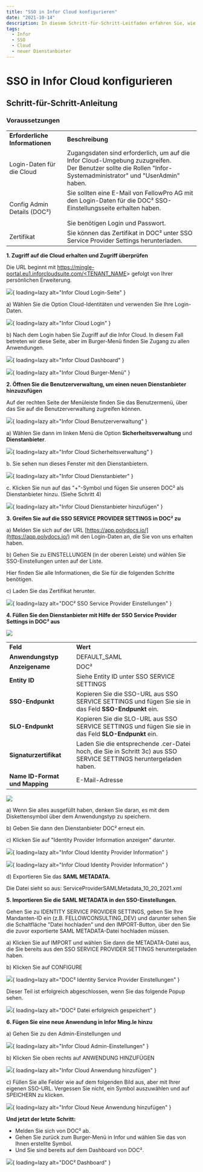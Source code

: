 ```yaml
---
title: "SSO in Infor Cloud konfigurieren"
date: "2021-10-14"
description: In diesem Schritt-für-Schritt-Leitfaden erfahren Sie, wie Sie SSO in Infor Cloud konfigurieren. Wir beginnen mit den Voraussetzungen, dem Zugriff auf die Cloud und der Überprüfung, um einen neuen Dienstanbieter hinzuzufügen.
tags:
  - Infor
  - SSO
  - Cloud
  - neuer Dienstanbieter
---
```


# SSO in Infor Cloud konfigurieren

## Schritt-für-Schritt-Anleitung

### **Voraussetzungen**

<table><tbody><tr><td><strong>Erforderliche Informationen</strong></td><td><strong>Beschreibung</strong></td></tr><tr><td>Login-Daten für die Cloud</td><td>Zugangsdaten sind erforderlich, um auf die Infor Cloud-Umgebung zuzugreifen.<br>Der Benutzer sollte die Rollen "Infor-Systemadministrator" und "UserAdmin" haben.</td></tr><tr><td>Config Admin Details (DOC²)</td><td>Sie sollten eine E-Mail von FellowPro AG mit den Login-Daten für die DOC² SSO-Einstellungsseite erhalten haben.<br><br>Sie benötigen Login und Passwort.<br></td></tr><tr><td>Zertifikat</td><td>Sie können das Zertifikat in DOC² unter SSO Service Provider Settings herunterladen.</td></tr></tbody></table>

**1\. Zugriff auf die Cloud erhalten und Zugriff überprüfen**

Die URL beginnt mit [https://mingle-portal.eu1.inforcloudsuite.com/<TENANT\_NAME](https://mingle-portal.eu1.inforcloudsuite.com/)\> gefolgt von Ihrer persönlichen Erweiterung.

![](/_images/doc2/infor-signin-1024x520.png){ loading=lazy alt="Infor Cloud Login-Seite" }

a) Wählen Sie die Option Cloud-Identitäten und verwenden Sie Ihre Login-Daten.

![](/_images/doc2/LogIn-infor-1024x640.png){ loading=lazy alt="Infor Cloud Login" }

b) Nach dem Login haben Sie Zugriff auf die Infor Cloud. In diesem Fall betreten wir diese Seite, aber im Burger-Menü finden Sie Zugang zu allen Anwendungen.

![](/_images/doc2/Welcome-to-infor-Ming.le_-1024x585.png){ loading=lazy alt="Infor Cloud Dashboard" }

![](/_images/doc2/infor_Burger-Menu-1024x586.png){ loading=lazy alt="Infor Cloud Burger-Menü" }

**2\. Öffnen Sie die Benutzerverwaltung, um einen neuen Dienstanbieter hinzuzufügen**

Auf der rechten Seite der Menüleiste finden Sie das Benutzermenü, über das Sie auf die Benutzerverwaltung zugreifen können.

![](/_images/doc2/infor_User-Management-1024x548.png){ loading=lazy alt="Infor Cloud Benutzerverwaltung" }

a) Wählen Sie dann im linken Menü die Option **Sicherheitsverwaltung** und **Dienstanbieter**.

![](/_images/doc2/infor_Service-Provider-1024x523.png){ loading=lazy alt="Infor Cloud Sicherheitsverwaltung" }

b. Sie sehen nun dieses Fenster mit den Dienstanbietern.

![](/_images/doc2/infor_Service-Provider_2-1-1024x479.png){ loading=lazy alt="Infor Cloud Dienstanbieter" }

c. Klicken Sie nun auf das "+"-Symbol und fügen Sie unseren DOC² als Dienstanbieter hinzu. (Siehe Schritt 4)

![](/_images/doc2/infor6.png){ loading=lazy alt="Infor Cloud Dienstanbieter hinzufügen" }

**3\. Greifen Sie auf die SSO SERVICE PROVIDER SETTINGS in DOC² zu**

a) Melden Sie sich auf der URL [https://app.polydocs.io/](https://app.polydocs.io/) mit den Login-Daten an, die Sie von uns erhalten haben.

b) Gehen Sie zu EINSTELLUNGEN (in der oberen Leiste) und wählen Sie SSO-Einstellungen unten auf der Liste.

Hier finden Sie alle Informationen, die Sie für die folgenden Schritte benötigen.

c) Laden Sie das Zertifikat herunter.

![](/_images/doc2/DOC2_SSO-Service-Provider-Settings-1024x640.png){ loading=lazy alt="DOC² SSO Service Provider Einstellungen" }

**4\. Füllen Sie den Dienstanbieter mit Hilfe der SSO Service Provider Settings in DOC² aus**

![](/_images/doc2/infor_Service-Provider_3-1024x891.png)

<table><tbody><tr><td><strong>Feld</strong></td><td><strong>Wert</strong></td></tr><tr><td><strong>Anwendungstyp</strong></td><td>DEFAULT_SAML</td></tr><tr><td><strong>Anzeigename</strong></td><td>DOC²</td></tr><tr><td><strong>Entity ID</strong></td><td>Siehe Entity ID unter SSO SERVICE SETTINGS</td></tr><tr><td><strong>SSO-Endpunkt</strong></td><td>Kopieren Sie die SSO-URL aus SSO SERVICE SETTINGS und fügen Sie sie in das Feld <strong>SSO-Endpunkt</strong> ein.</td></tr><tr><td><strong>SLO-Endpunkt</strong></td><td>Kopieren Sie die SLO-URL aus SSO SERVICE SETTINGS und fügen Sie sie in das Feld <strong>SLO-Endpunkt</strong> ein.</td></tr><tr><td><strong>Signaturzertifikat</strong></td><td>Laden Sie die entsprechende .cer-Datei hoch, die Sie in Schritt 3c) aus SSO SERVICE SETTINGS heruntergeladen haben.</td></tr><tr><td><strong>Name ID-Format und Mapping</strong></td><td>E-Mail-Adresse</td></tr></tbody></table>

![](/_images/doc2/infor_Service-Provider_completed-956x1024.png)

a) Wenn Sie alles ausgefüllt haben, denken Sie daran, es mit dem Diskettensymbol über dem Anwendungstyp zu speichern.

b) Geben Sie dann den Dienstanbieter DOC² erneut ein.

c) Klicken Sie auf "Identity Provider Information anzeigen" darunter.

![](/_images/doc2/infor_Identity-Provider-Information-copy-1024x559.png){ loading=lazy alt="Infor Cloud Identity Provider Information" }

![](/_images/doc2/infor_Identity-Provider-Information-806x1024.png){ loading=lazy alt="Infor Cloud Identity Provider Information" }

d) Exportieren Sie das **SAML METADATA.**

Die Datei sieht so aus: ServiceProviderSAMLMetadata\_10\_20\_2021.xml

**5\. Importieren Sie die SAML METADATA in den SSO-Einstellungen.**

Gehen Sie zu IDENTITY SERVICE PROVIDER SETTINGS, geben Sie Ihre Mandanten-ID ein (z.B. FELLOWCONSULTING\_DEV) und darunter sehen Sie die Schaltfläche "Datei hochladen" und den IMPORT-Button, über den Sie die zuvor exportierte SAML METADATA-Datei hochladen müssen.

a) Klicken Sie auf IMPORT und wählen Sie dann die METADATA-Datei aus, die Sie bereits aus den SSO SERVICE PROVIDER SETTINGS heruntergeladen haben.

b) Klicken Sie auf CONFIGURE

![](/_images/doc2/DOC2_identity-service-provider-settings_completed-1024x316.png){ loading=lazy alt="DOC² Identity Service Provider Einstellungen" }

Dieser Teil ist erfolgreich abgeschlossen, wenn Sie das folgende Popup sehen.

![](/_images/doc2/DOC2_File-successfully-saved.png){ loading=lazy alt="DOC² Datei erfolgreich gespeichert" }

**6\. Fügen Sie eine neue Anwendung in Infor Ming.le hinzu**

a) Gehen Sie zu den Admin-Einstellungen und

![](/_images/doc2/infor_Admin-Settings_Manage-Applications-1024x528.png){ loading=lazy alt="Infor Cloud Admin-Einstellungen" }

b) Klicken Sie oben rechts auf ANWENDUNG HINZUFÜGEN

![](/_images/doc2/infor_Add-Application.png){ loading=lazy alt="Infor Cloud Anwendung hinzufügen" }

c) Füllen Sie alle Felder wie auf dem folgenden Bild aus, aber mit Ihrer eigenen SSO-URL. Vergessen Sie nicht, ein Symbol auszuwählen und auf SPEICHERN zu klicken.

![](/_images/doc2/infor_Add-New-Application.png){ loading=lazy alt="Infor Cloud Neue Anwendung hinzufügen" }

**Und jetzt der letzte Schritt:**

- Melden Sie sich von DOC² ab.
- Gehen Sie zurück zum Burger-Menü in Infor und wählen Sie das von Ihnen erstellte Symbol.
- Und Sie sind bereits auf dem Dashboard von DOC².

![](/_images/doc2/Sign-in-over-SSO-1024x640.png){ loading=lazy alt="DOC² Dashboard" }